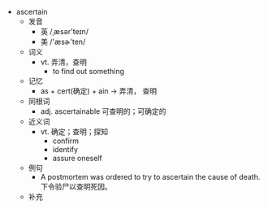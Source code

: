 - ascertain
  - 发音
    - 英 /ˌæsər'teɪn/
    - 美 /'æsɚ'ten/
  - 词义
    - vt. 弄清，查明
      - to find out something
  - 记忆
    - as + cert(确定) + ain → 弄清， 查明
  - 同根词
    - adj. ascertainable 可查明的；可确定的
  - 近义词
    - vt. 确定；查明；探知
      - confirm
      - identify
      - assure oneself
  - 例句
    - A postmortem was ordered to try to ascertain the cause of death. 下令验尸以查明死因。
  - 补充